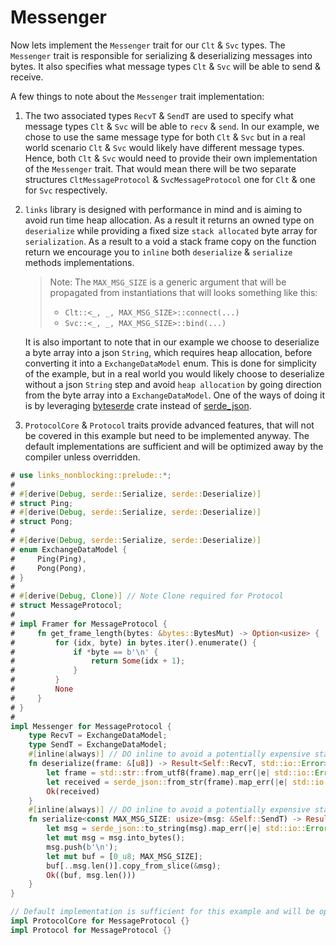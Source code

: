 # Messenger

Now lets implement the `Messenger` trait for our `Clt` & `Svc` types. The `Messenger` trait is responsible for serializing & deserializing messages into bytes. It also specifies what message types `Clt` & `Svc` will be able to send & receive.

A few things to note about the `Messenger` trait implementation:
1. The two associated types `RecvT` & `SendT` are used to specify what message types `Clt` & `Svc` will be able to `recv` & `send`. In our example, we chose to use the same message type for both `Clt` & `Svc` but in a real world scenario `Clt` & `Svc` would likely have different message types. Hence, both `Clt` & `Svc` would need to provide their own implementation of the `Messenger` trait. That would mean there will be two separate structures `CltMessageProtocol` & `SvcMessageProtocol` one for `Clt` & one for `Svc` respectively.
   
2. `links` library is designed with performance in mind and is aiming to avoid run time heap allocation. As a result it returns an owned type on `deserialize` while providing a fixed size `stack allocated` byte array for `serialization`. As a result to a void a stack frame copy on the function return we encourage you to `inline` both `deserialize` & `serialize` methods implementations.
   
   > Note: The `MAX_MSG_SIZE` is a generic argument that will be propagated from instantiations that will looks something like this:
   > * `Clt::<_, _, MAX_MSG_SIZE>::connect(...)` 
   > * `Svc::<_, _, MAX_MSG_SIZE>::bind(...)` 
   
   It is also important to note that in our example we choose to deserialize a byte array into a json `String`, which requires heap allocation, before converting it into a `ExchangeDataModel` enum. This is done for simplicity of the example, but in a real world you would likely choose to deserialize without a json `String` step and avoid `heap allocation` by going direction from the byte array into a `ExchangeDataModel`. One of the ways of doing it is by leveraging [byteserde](https://crates.io/crates/byteserde) crate instead of [serde_json](https://crates.io/crates/serde_json).


3. `ProtocolCore` & `Protocol` traits provide advanced features, that will not be covered in this example but need to be implemented anyway. The default implementations are sufficient and will be optimized away by the compiler unless overridden.
 
```rust
# use links_nonblocking::prelude::*;
#
# #[derive(Debug, serde::Serialize, serde::Deserialize)]
# struct Ping;
# #[derive(Debug, serde::Serialize, serde::Deserialize)]
# struct Pong;
# 
# #[derive(Debug, serde::Serialize, serde::Deserialize)]
# enum ExchangeDataModel {
#     Ping(Ping),
#     Pong(Pong),
# }
# 
# #[derive(Debug, Clone)] // Note Clone required for Protocol
# struct MessageProtocol;
# 
# impl Framer for MessageProtocol {
#     fn get_frame_length(bytes: &bytes::BytesMut) -> Option<usize> {
#         for (idx, byte) in bytes.iter().enumerate() {
#             if *byte == b'\n' {
#                 return Some(idx + 1);
#             }
#         }
#         None
#     }
# }
#
impl Messenger for MessageProtocol {
    type RecvT = ExchangeDataModel;
    type SendT = ExchangeDataModel;
    #[inline(always)] // DO inline to avoid a potentially expensive stack frame copy
    fn deserialize(frame: &[u8]) -> Result<Self::RecvT, std::io::Error> {
        let frame = std::str::from_utf8(frame).map_err(|e| std::io::Error::new(std::io::ErrorKind::InvalidData, e))?;
        let received = serde_json::from_str(frame).map_err(|e| std::io::Error::new(std::io::ErrorKind::InvalidData, e))?;
        Ok(received)
    }
    #[inline(always)] // DO inline to avoid a potentially expensive stack frame copy
    fn serialize<const MAX_MSG_SIZE: usize>(msg: &Self::SendT) -> Result<([u8; MAX_MSG_SIZE], usize), std::io::Error> {
        let msg = serde_json::to_string(msg).map_err(|e| std::io::Error::new(std::io::ErrorKind::InvalidData, e))?;
        let mut msg = msg.into_bytes();
        msg.push(b'\n');
        let mut buf = [0_u8; MAX_MSG_SIZE];
        buf[..msg.len()].copy_from_slice(&msg);
        Ok((buf, msg.len()))
    }
}

// Default implementation is sufficient for this example and will be optimized away by the compiler
impl ProtocolCore for MessageProtocol {} 
impl Protocol for MessageProtocol {}
```